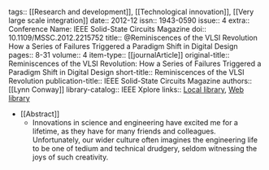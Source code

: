 tags:: [[Research and development]], [[Technological innovation]], [[Very large scale integration]]
date:: 2012-12
issn:: 1943-0590
issue:: 4
extra:: Conference Name: IEEE Solid-State Circuits Magazine
doi:: 10.1109/MSSC.2012.2215752
title:: @Reminiscences of the VLSI Revolution How a Series of Failures Triggered a Paradigm Shift in Digital Design
pages:: 8-31
volume:: 4
item-type:: [[journalArticle]]
original-title:: Reminiscences of the VLSI Revolution: How a Series of Failures Triggered a Paradigm Shift in Digital Design
short-title:: Reminiscences of the VLSI Revolution
publication-title:: IEEE Solid-State Circuits Magazine
authors:: [[Lynn Conway]]
library-catalog:: IEEE Xplore
links:: [Local library](zotero://select/library/items/26G9JAYP), [Web library](https://www.zotero.org/users/6520516/items/26G9JAYP)

- [[Abstract]]
	- Innovations in science and engineering have excited me for a lifetime, as they have for many friends and colleagues. Unfortunately, our wider culture often imagines the engineering life to be one of tedium and technical drudgery, seldom witnessing the joys of such creativity.